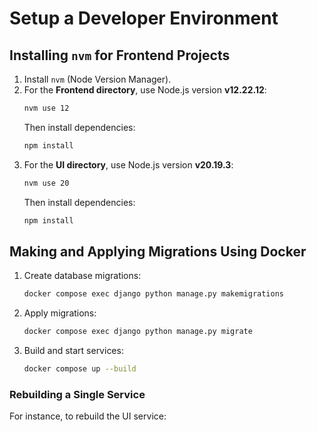 # Setup a Developer Environment

## Installing `nvm` for Frontend Projects
1. Install `nvm` (Node Version Manager).
2. For the **Frontend directory**, use Node.js version **v12.22.12**:
   ```bash
   nvm use 12
   ```
   Then install dependencies:
   ```bash
   npm install
   ```
3. For the **UI directory**, use Node.js version **v20.19.3**:
   ```bash
   nvm use 20
   ```
   Then install dependencies:
   ```bash
   npm install
   ```

## Making and Applying Migrations Using Docker
1. Create database migrations:
   ```bash
   docker compose exec django python manage.py makemigrations
   ```
2. Apply migrations:
   ```bash
   docker compose exec django python manage.py migrate
   ```
3. Build and start services:
   ```bash
   docker compose up --build
   ```

### Rebuilding a Single Service
For instance, to rebuild the UI service:
